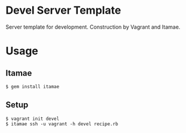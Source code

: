 # Devel Server Template
Server template for development.
Construction by Vagrant and Itamae.

# Usage
## Itamae
```shell
$ gem install itamae
```

## Setup
```shell
$ vagrant init devel
$ itamae ssh -u vagrant -h devel recipe.rb
```